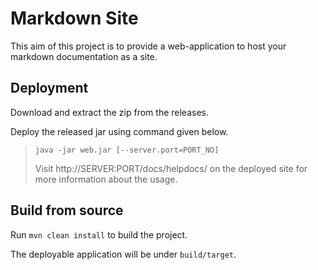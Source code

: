# Markdown Site

This aim of this project is to provide a web-application to host your markdown documentation as a site.


## Deployment

Download and extract the zip from the releases.

Deploy the released jar using command given below.

> `java -jar web.jar [--server.port=PORT_NO]`
>
> Visit http://SERVER:PORT/docs/helpdocs/ on the deployed site for more information about the usage.

## Build from source 

Run `mvn clean install` to build the project.

The deployable application will be under `build/target`.

